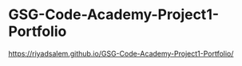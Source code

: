 # GSG-Code-Academy-Project1-Portfolio
https://riyadsalem.github.io/GSG-Code-Academy-Project1-Portfolio/
